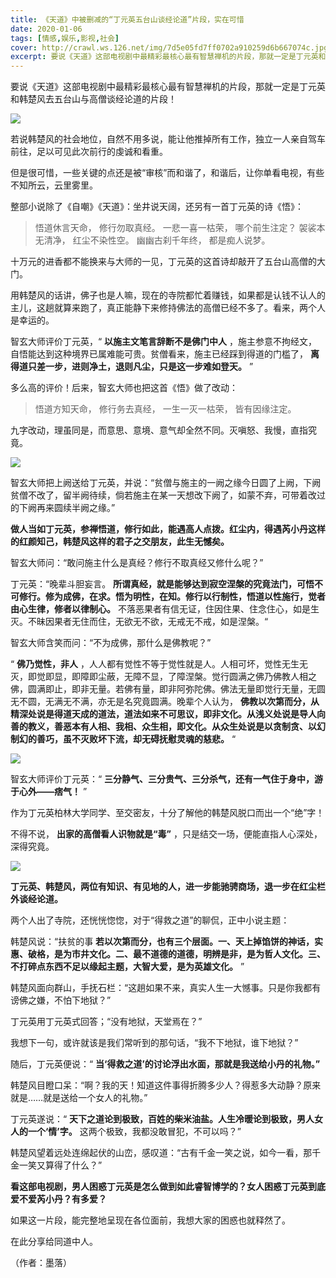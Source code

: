 ```yaml
---
title: 《天道》中被删减的“丁元英五台山谈经论道”片段，实在可惜
date: 2020-01-06
tags: [情感,娱乐,影视,社会]
cover: http://crawl.ws.126.net/img/7d5e05fd7ff0702a910259d6b667074c.jpg
excerpt: 要说《天道》这部电视剧中最精彩最核心最有智慧禅机的片段，那就一定是丁元英和韩楚风去五台山与高僧谈经论道的片段！
---
```

要说《天道》这部电视剧中最精彩最核心最有智慧禅机的片段，那就一定是丁元英和韩楚风去五台山与高僧谈经论道的片段！  

![](http://crawl.ws.126.net/img/7d5e05fd7ff0702a910259d6b667074c.jpg)  

若说韩楚风的社会地位，自然不用多说，能让他推掉所有工作，独立一人亲自驾车前往，足以可见此次前行的虔诚和看重。

但是很可惜，一些关键的点还是被“审核”而和谐了，和谐后，让你单看电视，有些不知所云，云里雾里。

整部小说除了《自嘲》《天道》：坐井说天阔，还另有一首丁元英的诗《悟》：

> 悟道休言天命， 修行勿取真经。 一悲一喜一枯荣， 哪个前生注定？ 袈裟本无清净， 红尘不染性空。 幽幽古刹千年终， 都是痴人说梦。

十万元的进香都不能换来与大师的一见，丁元英的这首诗却敲开了五台山高僧的大门。

用韩楚风的话讲，佛子也是人嘛，现在的寺院都忙着赚钱，如果都是认钱不认人的主儿，这趟就算来跑了，真正能静下来修持佛法的高僧已经不多了。看来，两个人是幸运的。

智玄大师评价丁元英，“ **以施主文笔言辞断不是佛门中人** ，施主参意不拘经文，自悟能达到这种境界已属难能可贵。贫僧看来，施主已经踩到得道的门槛了，
**离得道只差一步，进则净土，退则凡尘，只是这一步难如登天。** ”

多么高的评价！后来，智玄大师也把这首《悟》做了改动：

> 悟道方知天命， 修行务去真经， 一生一灭一枯荣， 皆有因缘注定。

九字改动，理虽同是，而意思、意境、意气却全然不同。灭嗔怒、我慢，直指究竟。

![](http://crawl.ws.126.net/img/ff07f746017a1eaa4ac8b2de93b998e5.jpg)  

智玄大师把上阙送给丁元英，并说：“贫僧与施主的一阙之缘今日圆了上阙，下阙贫僧不改了，留半阙待续，倘若施主在某一天想改下阙了，如蒙不弃，可带着改过的下阙再来圆续半阙之缘。”  

**做人当如丁元英，参禅悟道，修行如此，能遇高人点拨。红尘内，得遇芮小丹这样的红颜知己，韩楚风这样的君子之交朋友，此生无憾矣。**

智玄大师问：“敢问施主什么是真经？修行不取真经又修什么呢？”

丁元英：“晚辈斗胆妄言。
**所谓真经，就是能够达到寂空涅槃的究竟法门，可悟不可修行。修为成佛，在求。悟为明性，在知。修行以行制性，悟道以性施行，觉者由心生律，修者以律制心。**
不落恶果者有信无证，住因住果、住念住心，如是生灭。不昧因果者无住而住，无欲无不欲，无戒无不戒，如是涅槃。“

智玄大师含笑而问：“不为成佛，那什么是佛教呢？”

“ **佛乃觉性，非人**
，人人都有觉性不等于觉性就是人。人相可坏，觉性无生无灭，即觉即显，即障即尘蔽，无障不显，了障涅槃。觉行圆满之佛乃佛教人相之佛，圆满即止，即非无量。若佛有量，即非阿弥陀佛。佛法无量即觉行无量，无圆无不圆，无满无不满，亦无是名究竟圆满。晚辈个人认为，
**佛教以次第而分，从精深处说是得道天成的道法，道法如来不可思议，即非文化。从浅义处说是导人向善的教义，善恶本有人相、我相、众生相，即文化。从众生处说是以贪制贪、以幻制幻的善巧，虽不灭败坏下流，却无碍抚慰灵魂的慈悲。**
“

![](http://crawl.ws.126.net/img/c4cc2f739c83c7602f627f4e1dee9a63.jpg)  

智玄大师评价丁元英：“ **三分静气、三分贵气、三分杀气，还有一气住于身中，游于心外——痞气！** ”

作为丁元英柏林大学同学、至交密友，十分了解他的韩楚风脱口而出一个“绝”字！

不得不说， **出家的高僧看人识物就是“毒”** ，只是结交一场，便能直指人心深处，深得究竟。

![](http://crawl.ws.126.net/img/fadc4a82c37cecb886cf0a7fb9a8ef0d.jpg)  

**丁元英、韩楚风，两位有知识、有见地的人，进一步能驰骋商场，退一步在红尘栏外谈经论道。**  

两个人出了寺院，还恍恍惚惚，对于“得救之道”的聊侃，正中小说主题：

韩楚风说：“扶贫的事
**若以次第而分，也有三个层面。一、天上掉馅饼的神话，实惠、破格，是为市井文化。二、最不道德的道德，明辨是非，是为哲人文化。三、不打碎点东西不足以缘起主题，大智大爱，是为英雄文化。**
”

韩楚风面向群山，手抚石栏：“这趟如果不来，真实人生一大憾事。只是你我都有谤佛之嫌，不怕下地狱？”

丁元英用丁元英式回答；“没有地狱，天堂焉在？”

我想下一句，或许就该是我们常听到的那句话，“我不下地狱，谁下地狱？”

随后，丁元英便说：“ **当‘得救之道’的讨论浮出水面，那就是我送给小丹的礼物。”**

韩楚风目瞪口呆：“啊？我的天！知道这件事得折腾多少人？得惹多大动静？原来就是……就是送给一个女人的礼物。”

丁元英遂说：“ **天下之道论到极致，百姓的柴米油盐。人生冷暖论到极致，男人女人的一个‘情’字。** 这两个极致，我都没敢冒犯，不可以吗？”

韩楚风望着远处连绵起伏的山峦，感叹道：“古有千金一笑之说，如今一看，那千金一笑又算得了什么？”

**看这部电视剧，男人困惑丁元英是怎么做到如此睿智博学的？女人困惑丁元英到底爱不爱芮小丹？有多爱？**

如果这一片段，能完整地呈现在各位面前，我想大家的困惑也就释然了。

在此分享给同道中人。

（作者：墨落）

